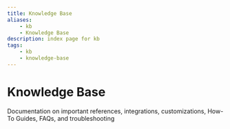 ```yaml
---
title: Knowledge Base
aliases:
    - kb
    - Knowledge Base
description: index page for kb
tags:
    - kb
    - knowledge-base
---
```


# Knowledge Base

Documentation on important references, integrations, customizations, How-To Guides, FAQs, and troubleshooting